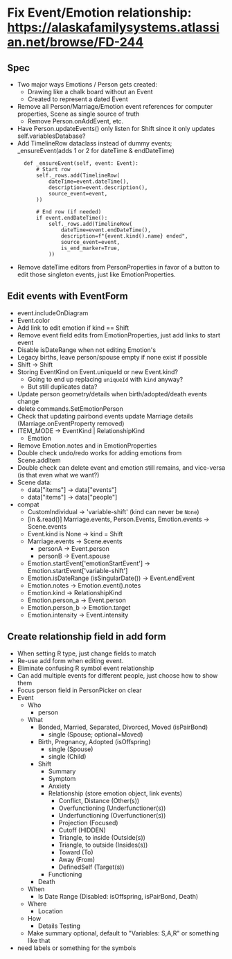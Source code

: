 Fix Event/Emotion relationship: https://alaskafamilysystems.atlassian.net/browse/FD-244
=====================================

Spec
---------------------------------------------
- Two major ways Emotions / Person gets created:
  - Drawing like a chalk board without an Event
  - Created to represent a dated Event
- Remove all Person/Marriage/Emotion event references for computer properties,
  Scene as single source of truth
  - Remove Person.onAddEvent, etc.
- Have Person.updateEvents() only listen for Shift since it only updates self.variablesDatabase?
- Add TimelineRow dataclass instead of dummy events; _ensureEvent(adds 1 or 2 for dateTime & endDateTime)
  ```
    def _ensureEvent(self, event: Event):
        # Start row
        self._rows.add(TimelineRow(
            dateTime=event.dateTime(),
            description=event.description(),
            source_event=event,
        ))

        # End row (if needed)
        if event.endDateTime():
            self._rows.add(TimelineRow(
                dateTime=event.endDateTime(),
                description=f"{event.kind().name} ended",
                source_event=event,
                is_end_marker=True,
            ))
  ```
- Remove dateTime editors from PersonProperties in favor of a button to edit those singleton events, just like EmotionProperties.



Edit events with EventForm
------------------------------------
- event.includeOnDiagram
- Event.color
- Add link to edit emotion if kind == Shift
- Remove event field edits from EmotionProperties, just add links to start event
- Disable isDateRange when not editing Emotion's
- Legacy births, leave person/spouse empty if none exist if possible
- Shift -> Shift
- Storing EventKind on Event.uniqueId or new Event.kind?
  - Going to end up replacing `uniqueId` with `kind` anyway?
  - But still duplicates data?
- Update person geometry/details when birth/adopted/death events change
- delete commands.SetEmotionPerson
- Check that updating pairbond events update Marriage details (Marriage.onEventProperty removed)
- ITEM_MODE -> EventKind | RelationshipKind
  - Emotion
- Remove Emotion.notes and in EmotionProperties
- Double check undo/redo works for adding emotions from Scene.addItem
- Double check can delete event and emotion still remains, and vice-versa (is that even what we want?)
- Scene data:
  - data["items"] -> data["events"]
  - data["items"] -> data["people"]
- compat
  - CustomIndividual -> 'variable-shift' (kind can never be `None`)
  - [in &.read()] Marriage.events, Person.Events, Emotion.events -> Scene.events
  - Event.kind is None -> kind = Shift
  - Marriage.events -> Scene.events
    - personA -> Event.person
    - personB -> Event.spouse
  - Emotion.startEvent['emotionStartEvent'] -> Emotion.startEvent['variable-shift']
  - Emotion.isDateRange (isSingularDate()) -> Event.endEvent
  - Emotion.notes -> Emotion.event().notes
  - Emotion.kind -> RelationshipKind
  - Emotion.person_a -> Event.person
  - Emotion.person_b -> Emotion.target
  - Emotion.intensity -> Event.intensity


Create relationship field in add form
------------------------------------
- When setting R type, just change fields to match
- Re-use add form when editing event.
- Eliminate confusing R symbol event relationship
- Can add multiple events for different people, just choose how to show them
- Focus person field in PersonPicker on clear
- Event
  - Who
    - person
  - What
    - Bonded, Married, Separated, Divorced, Moved (isPairBond)
      - single (Spouse; optional=Moved)
    - Birth, Pregnancy, Adopted (isOffspring)
      - single (Spouse)
      - single (Child)
    - Shift
      - Summary
      - Symptom
      - Anxiety
      - Relationship (store emotion object, link events)
        - Conflict, Distance (Other(s))
        - Overfunctioning (Underfunctioner(s))
        - Underfunctioning (Overfunctioner(s))
        - Projection (Focused)
        - Cutoff (HIDDEN)
        - Triangle, to inside (Outside(s))
        - Triangle, to outside (Insides(s))
        - Toward (To)
        - Away (From)
        - DefinedSelf (Target(s))
      - Functioning
    - Death
  - When
    - Is Date Range (Disabled: isOffspring, isPairBond, Death)
  - Where
    - Location
  - How
    - Details
Testing
  - Make summary optional, default to "Variables: S,A,R" or something like that
- need labels or something for the symbols


